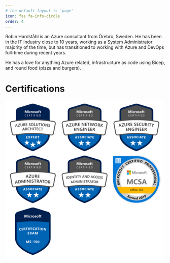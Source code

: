 ```yaml
---
# the default layout is 'page'
icon: fas fa-info-circle
order: 4
---
```


Robin Hardståhl is an Azure consultant from Örebro, Sweden. He has been in the IT industry close to 10 years, working as a System Administrator majority of the time, but has transitioned to working with Azure and DevOps full-time during recent years.

He has a love for anything Azure related, infrastructure as code using Bicep, and round food (pizza and burgers).

# Certifications

![cert-collage](../assets/img/cert-collage-removebg.png)